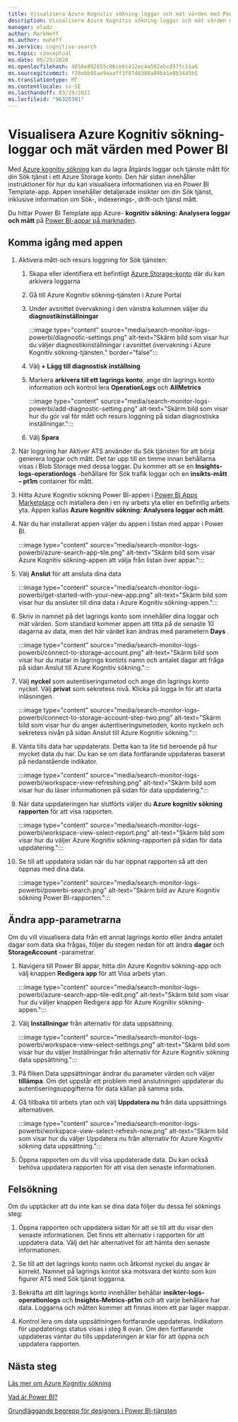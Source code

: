 ```yaml
---
title: Visualisera Azure Kognitiv sökning-loggar och mät värden med Power BI
description: Visualisera Azure Kognitiv sökning-loggar och mät värden med Power BI
manager: eladz
author: MarkHeff
ms.author: maheff
ms.service: cognitive-search
ms.topic: conceptual
ms.date: 09/25/2020
ms.openlocfilehash: 4056e892855c06ce6c412ec4a592ebcd97fc11a6
ms.sourcegitcommit: f28ebb95ae9aaaff3f87d8388a09b41e0b3445b5
ms.translationtype: MT
ms.contentlocale: sv-SE
ms.lasthandoff: 03/29/2021
ms.locfileid: "96325391"
---
```

# <a name="visualize-azure-cognitive-search-logs-and-metrics-with-power-bi"></a>Visualisera Azure Kognitiv sökning-loggar och mät värden med Power BI
Med [Azure kognitiv sökning](./search-what-is-azure-search.md) kan du lagra åtgärds loggar och tjänste mått för din Sök tjänst i ett Azure Storage konto. Den här sidan innehåller instruktioner för hur du kan visualisera informationen via en Power BI Template-app. Appen innehåller detaljerade insikter om din Sök tjänst, inklusive information om Sök-, indexerings-, drift-och tjänst mått.

Du hittar Power BI Template app Azure- **kognitiv sökning: Analysera loggar och mått** på [Power BI-appar på marknaden](https://appsource.microsoft.com/marketplace/apps).

## <a name="how-to-get-started-with-the-app"></a>Komma igång med appen

1. Aktivera mått-och resurs loggning för Sök tjänsten:

    1. Skapa eller identifiera ett befintligt [Azure Storage-konto](../storage/common/storage-account-create.md) där du kan arkivera loggarna
    1. Gå till Azure Kognitiv sökning-tjänsten i Azure Portal
    1. Under avsnittet övervakning i den vänstra kolumnen väljer du **diagnostikinställningar**

        :::image type="content" source="media/search-monitor-logs-powerbi/diagnostic-settings.png" alt-text="Skärm bild som visar hur du väljer diagnostikinställningar i avsnittet övervakning i Azure Kognitiv sökning-tjänsten." border="false":::

    1. Välj **+ Lägg till diagnostisk inställning**
    1. Markera **arkivera till ett lagrings konto**, ange din lagrings konto information och kontrol lera **OperationLogs** och **AllMetrics**

        :::image type="content" source="media/search-monitor-logs-powerbi/add-diagnostic-setting.png" alt-text="Skärm bild som visar hur du gör val för mått och resurs loggning på sidan diagnostiska inställningar.":::
    1. Välj **Spara**

1. När loggning har Aktiver ATS använder du Sök tjänsten för att börja generera loggar och mått. Det tar upp till en timme innan behållarna visas i Blob Storage med dessa loggar. Du kommer att se en **Insights-logs-operationlogs** -behållare för Sök trafik loggar och en **insikts-mått – pt1m** container för mått.

1. Hitta Azure Kognitiv sökning Power BI-appen i [Power BI Apps Marketplace](https://appsource.microsoft.com/marketplace/apps) och installera den i en ny arbets yta eller en befintlig arbets yta. Appen kallas **Azure kognitiv sökning: Analysera loggar och mått**.

1. När du har installerat appen väljer du appen i listan med appar i Power BI.

    :::image type="content" source="media/search-monitor-logs-powerbi/azure-search-app-tile.png" alt-text="Skärm bild som visar Azure Kognitiv sökning-appen att välja från listan över appar.":::

1. Välj **Anslut** för att ansluta dina data

    :::image type="content" source="media/search-monitor-logs-powerbi/get-started-with-your-new-app.png" alt-text="Skärm bild som visar hur du ansluter till dina data i Azure Kognitiv sökning-appen.":::

1. Skriv in namnet på det lagrings konto som innehåller dina loggar och mät värden. Som standard kommer appen att titta på de senaste 10 dagarna av data, men det här värdet kan ändras med parametern **Days** .

    :::image type="content" source="media/search-monitor-logs-powerbi/connect-to-storage-account.png" alt-text="Skärm bild som visar hur du matar in lagrings kontots namn och antalet dagar att fråga på sidan Anslut till Azure Kognitiv sökning.":::

1. Välj **nyckel** som autentiseringsmetod och ange din lagrings konto nyckel. Välj **privat** som sekretess nivå. Klicka på logga In för att starta inläsningen.

    :::image type="content" source="media/search-monitor-logs-powerbi/connect-to-storage-account-step-two.png" alt-text="Skärm bild som visar hur du anger autentiseringsmetoden, konto nyckeln och sekretess nivån på sidan Anslut till Azure Kognitiv sökning.":::

1. Vänta tills data har uppdaterats. Detta kan ta lite tid beroende på hur mycket data du har. Du kan se om data fortfarande uppdateras baserat på nedanstående indikator.

    :::image type="content" source="media/search-monitor-logs-powerbi/workspace-view-refreshing.png" alt-text="Skärm bild som visar hur du läser informationen på sidan för data uppdatering.":::

1. När data uppdateringen har slutförts väljer du **Azure kognitiv sökning rapporten** för att visa rapporten.

    :::image type="content" source="media/search-monitor-logs-powerbi/workspace-view-select-report.png" alt-text="Skärm bild som visar hur du väljer Azure Kognitiv sökning-rapporten på sidan för data uppdatering.":::

1. Se till att uppdatera sidan när du har öppnat rapporten så att den öppnas med dina data.

    :::image type="content" source="media/search-monitor-logs-powerbi/powerbi-search.png" alt-text="Skärm bild av Azure Kognitiv sökning Power BI-rapporten.":::

## <a name="how-to-change-the-app-parameters"></a>Ändra app-parametrarna
Om du vill visualisera data från ett annat lagrings konto eller ändra antalet dagar som data ska frågas, följer du stegen nedan för att ändra **dagar** och **StorageAccount** -parametrar.

1. Navigera till Power BI appar, hitta din Azure Kognitiv sökning-app och välj knappen **Redigera app** för att Visa arbets ytan.

    :::image type="content" source="media/search-monitor-logs-powerbi/azure-search-app-tile-edit.png" alt-text="Skärm bild som visar hur du väljer knappen Redigera app för Azure Kognitiv sökning-appen.":::

1. Välj **Inställningar** från alternativ för data uppsättning.

    :::image type="content" source="media/search-monitor-logs-powerbi/workspace-view-select-settings.png" alt-text="Skärm bild som visar hur du väljer Inställningar från alternativ för Azure Kognitiv sökning data uppsättning.":::

1. På fliken Data uppsättningar ändrar du parameter värden och väljer **tillämpa**. Om det uppstår ett problem med anslutningen uppdaterar du autentiseringsuppgifterna för data källan på samma sida.

1. Gå tillbaka till arbets ytan och välj **Uppdatera nu** från data uppsättnings alternativen.

    :::image type="content" source="media/search-monitor-logs-powerbi/workspace-view-select-refresh-now.png" alt-text="Skärm bild som visar hur du väljer Uppdatera nu från alternativ för Azure Kognitiv sökning data uppsättning.":::

1. Öppna rapporten om du vill visa uppdaterade data. Du kan också behöva uppdatera rapporten för att visa den senaste informationen.

## <a name="troubleshooting"></a>Felsökning
Om du upptäcker att du inte kan se dina data följer du dessa fel söknings steg:

1. Öppna rapporten och uppdatera sidan för att se till att du visar den senaste informationen. Det finns ett alternativ i rapporten för att uppdatera data. Välj det här alternativet för att hämta den senaste informationen.

1. Se till att det lagrings konto namn och åtkomst nyckel du angav är korrekt. Namnet på lagrings kontot ska motsvara det konto som kon figurer ATS med Sök tjänst loggarna.

1. Bekräfta att ditt lagrings konto innehåller behållar **insikter-logs-operationlogs** och **Insights-Metrics-pt1m** och att varje behållare har data. Loggarna och måtten kommer att finnas inom ett par lager mappar.

1. Kontrol lera om data uppsättningen fortfarande uppdateras. Indikatorn för uppdaterings status visas i steg 8 ovan. Om den fortfarande uppdateras väntar du tills uppdateringen är klar för att öppna och uppdatera rapporten.

## <a name="next-steps"></a>Nästa steg
[Läs mer om Azure Kognitiv sökning](./index.yml)

[Vad är Power BI?](/power-bi/fundamentals/power-bi-overview)

[Grundläggande begrepp för designers i Power BI-tjänsten](/power-bi/service-basic-concepts)